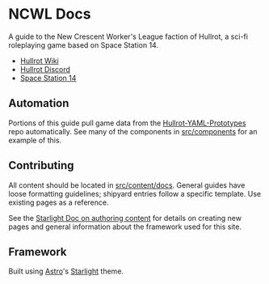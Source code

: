 # NCWL Docs

A guide to the New Crescent Worker's League faction of Hullrot, a sci-fi roleplaying game based on Space Station 14.

* [Hullrot Wiki](https://sector-crescent.fandom.com/wiki/Sector_Crescent_Wiki)
* [Hullrot Discord](https://discord.gg/e6n9n9xgHN)
* [Space Station 14](https://spacestation14.com/)

## Automation

Portions of this guide pull game data from the [Hullrot-YAML-Prototypes](https://github.com/MLGTASTICa/Hullrot-YAML-Prototypes) repo automatically. See many of the components in [src/components](src/components) for an example of this.

## Contributing

All content should be located in [src/content/docs](src/content/docs). General guides have loose formatting guidelines; shipyard entries follow a specific template. Use existing pages as a reference.

See the [Starlight Doc on authoring content](https://starlight.astro.build/guides/authoring-content/) for details on creating new pages and general information about the framework used for this site.

## Framework

Built using [Astro](https://astro.build/)'s [Starlight](https://starlight.astro.build/) theme.
